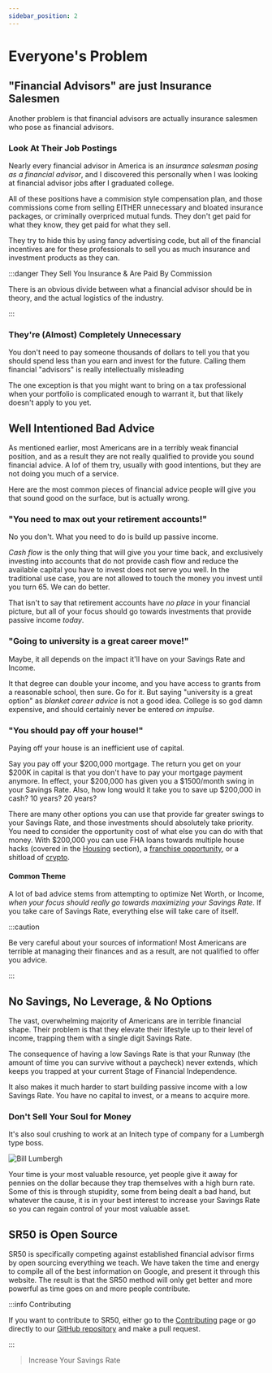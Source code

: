 ```yaml
---
sidebar_position: 2
---
```


# Everyone's Problem

## "Financial Advisors" are just Insurance Salesmen

Another problem is that financial advisors are actually insurance salesmen who pose as financial advisors. 

### Look At Their Job Postings

Nearly every financial advisor in America is an *insurance salesman posing as a financial advisor*, and I discovered this personally when I was looking at financial advisor jobs after I graduated college. 

All of these positions have a commision style compensation plan, and those commissions come from selling EITHER unnecessary and bloated insurance packages, or criminally overpriced mutual funds. They don't get paid for what they know, they get paid for what they sell.

They try to hide this by using fancy advertising code, but all of the financial incentives are for these professionals to sell you as much insurance and investment products as they can.

:::danger They Sell You Insurance & Are Paid By Commission

There is an obvious divide between what a financial advisor should be in theory, and the actual logistics of the industry.

:::

### They're (Almost) Completely Unnecessary

You don't need to pay someone thousands of dollars to tell you that you should spend less than you earn and invest for the future. Calling them financial "advisors" is really intellectually misleading

The one exception is that you might want to bring on a tax professional when your portfolio is complicated enough to warrant it, but that likely doesn't apply to you yet. 

## Well Intentioned Bad Advice

As mentioned earlier, most Americans are in a terribly weak financial position, and as a result they are not really qualified to provide you sound financial advice. A lof of them try, usually with good intentions, but they are not doing you much of a service.

Here are the most common pieces of financial advice people will give you that sound good on the surface, but is actually wrong.

### "You need to max out your retirement accounts!" 

No you don't. What you need to do is build up passive income. 

*Cash flow* is the only thing that will give you your time back, and exclusively investing into accounts that do not provide cash flow and reduce the available capital you have to invest does not serve you well. In the traditional use case, you are not allowed to touch the money you invest until you turn 65. We can do better.

That isn't to say that retirement accounts have *no place* in your financial picture, but all of your focus should go towards investments that provide passive income *today*.

### "Going to university is a great career move!"

Maybe, it all depends on the impact it'll have on your Savings Rate and Income.

It that degree can double your income, and you have access to grants from a reasonable school, then sure. Go for it. But saying "university is a great option" as *blanket career advice* is not a good idea. College is so god damn expensive, and should certainly never be entered *on impulse*.

### "You should pay off your house!"

Paying off your house is an inefficient use of capital. 

Say you pay off your $200,000 mortgage. The return you get on your $200K in capital is that you don't have to pay your mortgage payment anymore. In effect, your $200,000 has given you a $1500/month swing in your Savings Rate. Also, how long would it take you to save up $200,000 in cash? 10 years? 20 years? 

There are many other options you can use that provide far greater swings to your Savings Rate, and those investments should absolutely take priority. You need to consider the opportunity cost of what else you can do with that money. With $200,000 you can use FHA loans towards multiple house hacks (covered in the [Housing](/spending/housing.md) section), a [franchise opportunity](/investing/franchises.md), or a shitload of [crypto](/investing/crypto.md).

#### Common Theme

A lot of bad advice stems from attempting to optimize Net Worth, or Income, *when your focus should really go towards maximizing your Savings Rate*. If you take care of Savings Rate, everything else will take care of itself.

:::caution 

Be very careful about your sources of information! Most Americans are terrible at managing their finances and as a result, are not qualified to offer you advice.

:::

## No Savings, No Leverage, & No Options

The vast, overwhelming majority of Americans are in terrible financial shape. Their problem is that they elevate their lifestyle up to their level of income, trapping them with a single digit Savings Rate.

The consequence of having a low Savings Rate is that your Runway (the amount of time you can survive without a paycheck) never extends, which keeps you trapped at your current Stage of Financial Independence. 

It also makes it much harder to start building passive income with a low Savings Rate. You have no capital to invest, or a means to acquire more.

### Don't Sell Your Soul for Money

It's also soul crushing to work at an Initech type of company for a Lumbergh type boss.

![Bill Lumbergh](/img/bill-lumbergh-meme-dark.svg)

Your time is your most valuable resource, yet people give it away for pennies on the dollar because they trap themselves with a high burn rate. Some of this is through stupidity, some from being dealt a bad hand, but whatever the cause, it is in your best interest to increase your Savings Rate so you can regain control of your most valuable asset.

## SR50 is Open Source

SR50 is specifically competing against established financial advisor firms by open sourcing everything we teach. We have taken the time and energy to compile all of the best information on Google, and present it through this website. The result is that the SR50 method will only get better and more powerful as time goes on and more people contribute. 

:::info Contributing

If you want to contribute to SR50, either go to the [Contributing](contributing.md) page or go directly to our [GitHub repository](https://github.com/tpascarella/sr50) and make a pull request.

:::

>Increase Your Savings Rate